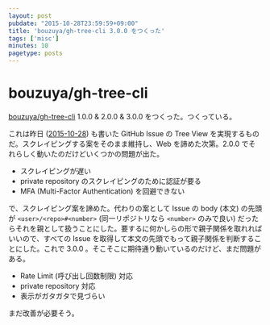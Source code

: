 ```yaml
---
layout: post
pubdate: "2015-10-28T23:59:59+09:00"
title: 'bouzuya/gh-tree-cli 3.0.0 をつくった'
tags: ['misc']
minutes: 10
pagetype: posts
---
```

# bouzuya/gh-tree-cli

[bouzuya/gh-tree-cli][] 1.0.0 & 2.0.0 & 3.0.0 をつくった。つくっている。

これは昨日 ([2015-10-28][]) も書いた GitHub Issue の Tree View を実現するものだ。スクレイピングする案をそのまま維持し、Web を諦めた次第。2.0.0 でそれらしく動いたのだけどいくつかの問題が出た。

- スクレイピングが遅い
- private repository のスクレイピングのために認証が要る
- MFA (Multi-Factor Authentication) を回避できない

で、スクレイピング案を諦めた。代わりの案として Issue の body (本文) の先頭が `<user>/<repo>#<number>` (同一リポジトリなら `<number>` のみで良い) だったらそれを親として扱うことにした。要するに何かしらの形で親子関係を取れればいいので、すべての Issue を取得して本文の先頭でもって親子関係を判断することにした。これで 3.0.0 。そこそこに期待通り動いているのだけど、まだ問題がある。

- Rate Limit (呼び出し回数制限) 対応
- private repository 対応
- 表示がガタガタで見づらい

まだ改善が必要そう。

[2015-10-28]: http://blog.bouzuya.net/2015/10/28/
[bouzuya/gh-tree-cli]: https://github.com/bouzuya/gh-tree-cli
